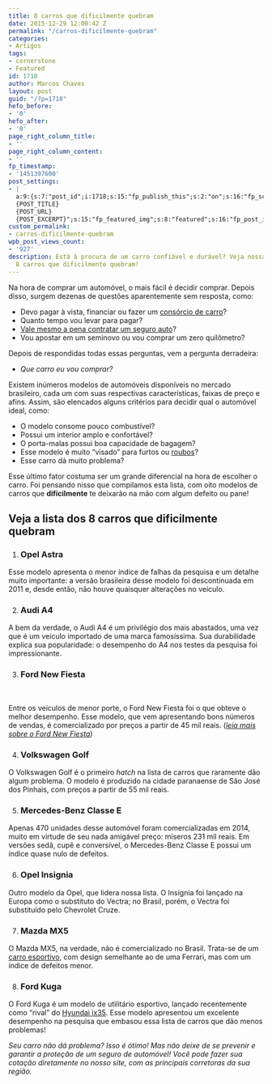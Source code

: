 ```yaml
---
title: 8 carros que dificilmente quebram
date: 2015-12-29 12:00:42 Z
permalink: "/carros-dificilmente-quebram"
categories:
- Artigos
tags:
- cornerstone
- Featured
id: 1718
author: Marcos Chaves
layout: post
guid: "/?p=1718"
hefo_before:
- '0'
hefo_after:
- '0'
page_right_column_title:
- ''
page_right_column_content:
- ''
fp_timestamp:
- '1451397600'
post_settings:
- |
  a:9:{s:7:"post_id";i:1718;s:15:"fp_publish_this";s:2:"on";s:16:"fp_schedule_this";s:3:"yes";s:11:"fp_datetime";s:16:"2015/12/29 12:00";s:18:"fp_timezone_offset";s:3:"120";s:8:"msg_body";s:66:"Novo post no {SITE_NAME}
  {POST_TITLE}
  {POST_URL}
  {POST_EXCERPT}";s:15:"fp_featured_img";s:8:"featured";s:16:"fp_post_img_text";s:0:"";s:5:"pages";a:2:{i:0;s:3:"own";i:1;s:15:"520743491417556";}}
custom_permalink:
- carros-dificilmente-quebram
wpb_post_views_count:
- '927'
description: Está à procura de um carro confiável e durável? Veja nossa lista com
  8 carros que dificilmente quebram!
---
```


Na hora de comprar um automóvel, o mais fácil é decidir comprar. Depois disso, surgem dezenas de questões aparentemente sem resposta, como:

  * Devo pagar à vista, financiar ou fazer um [consórcio de carro](/consorcio-carro)?
  * Quanto tempo vou levar para pagar?
  * [Vale mesmo a pena contratar um seguro auto](/o-que-voce-precisa-saber-antes-de-contratar-um-seguro-auto)?
  * Vou apostar em um seminovo ou vou comprar um zero quilômetro?

Depois de respondidas todas essas perguntas, vem a pergunta derradeira:

  * _Que carro eu vou comprar?_

Existem inúmeros modelos de automóveis disponíveis no mercado brasileiro, cada um com suas respectivas características, faixas de preço e afins. Assim, são elencados alguns critérios para decidir qual o automóvel ideal, como:

  * O modelo consome pouco combustível?
  * Possui um interior amplo e confortável?
  * O porta-malas possui boa capacidade de bagagem?
  * Esse modelo é muito “visado” para furtos ou [roubos](/carros-menos-chances-roubos)?
  * Esse carro dá muito problema?

Esse último fator costuma ser um grande diferencial na hora de escolher o carro. Foi pensando nisso que compilamos esta lista, com oito modelos de carros que **dificilmente** te deixarão na mão com algum defeito ou pane!

## Veja a lista dos 8 carros que dificilmente quebram

  1. ### Opel Astra

Esse modelo apresenta o menor índice de falhas da pesquisa e um detalhe muito importante: a versão brasileira desse modelo foi descontinuada em 2011 e, desde então, não houve quaisquer alterações no veículo.

<ol start="2">
  <li>
    <h3>
      Audi A4
    </h3>
  </li>
</ol>

A bem da verdade, o Audi A4 é um privilégio dos mais abastados, uma vez que é um veículo importado de uma marca famosíssima. Sua durabilidade explica sua popularidade: o desempenho do A4 nos testes da pesquisa foi impressionante.

<ol start="3">
  <li>
    <h3>
      Ford New Fiesta
    </h3>
  </li>
</ol>

&nbsp;

Entre os veículos de menor porte, o Ford New Fiesta foi o que obteve o melhor desempenho. Esse modelo, que vem apresentando bons números de vendas, é comercializado por preços a partir de 45 mil reais. ([_leia mais sobre o Ford New Fiesta_](/seguro-new-fiesta))

<ol start="4">
  <li>
    <h3>
      Volkswagen Golf
    </h3>
  </li>
</ol>

O Volkswagen Golf é o primeiro _hatch_ na lista de carros que raramente dão algum problema. O modelo é produzido na cidade paranaense de São José dos Pinhais, com preços a partir de 55 mil reais.

<ol start="5">
  <li>
    <h3>
      Mercedes-Benz Classe E
    </h3>
  </li>
</ol>

Apenas 470 unidades desse automóvel foram comercializadas em 2014, muito em virtude de seu nada amigável preço: míseros 231 mil reais. Em versões sedã, cupê e conversível, o Mercedes-Benz Classe E possui um índice quase nulo de defeitos.

<ol start="6">
  <li>
    <h3>
      Opel Insignia
    </h3>
  </li>
</ol>

Outro modelo da Opel, que lidera nossa lista. O Insignia foi lançado na Europa como o substituto do Vectra; no Brasil, porém, o Vectra foi substituído pelo Chevrolet Cruze.

<ol start="7">
  <li>
    <h3>
      Mazda MX5
    </h3>
  </li>
</ol>

O Mazda MX5, na verdade, não é comercializado no Brasil. Trata-se de um [carro esportivo](/seguro-carro-esportivo), com design semelhante ao de uma Ferrari, mas com um índice de defeitos menor.

<ol start="8">
  <li>
    <h3>
      Ford Kuga
    </h3>
  </li>
</ol>

O Ford Kuga é um modelo de utilitário esportivo, lançado recentemente como “rival” do [Hyundai ix35](/seguro-auto-hyundai-ix35). Esse modelo apresentou um excelente desempenho na pesquisa que embasou essa lista de carros que dão menos problemas!

_Seu carro não dá problema? Isso é ótimo! Mas não deixe de se prevenir e garantir a proteção de um seguro de automóvel! Você pode fazer sua cotação diretamente no nosso site, com as principais corretoras da sua região._